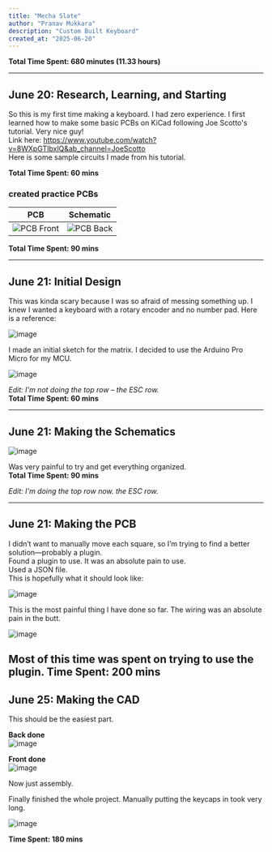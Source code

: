 ```yaml
---
title: "Mecha Slate"
author: "Pranav Mukkara"
description: "Custom Built Keyboard"
created_at: "2025-06-20"
---
```


**Total Time Spent: 680 minutes (11.33 hours)**

---

## June 20: Research, Learning, and Starting

So this is my first time making a keyboard. I had zero experience. I first learned how to make some basic PCBs on KiCad following Joe Scotto's tutorial. Very nice guy!  
Link here: https://www.youtube.com/watch?v=8WXpGTIbxlQ&ab_channel=JoeScotto  
Here is some sample circuits I made from his tutorial.

**Total Time Spent: 60 mins**

### created practice PCBs  
| PCB | Schematic |
|:-------------------------:|:-------------------------:|
| ![PCB Front](https://github.com/user-attachments/assets/fe14e158-7bf4-4130-a9e4-d2c2ffe600b3) | ![PCB Back](https://github.com/user-attachments/assets/0920f8ec-823d-4420-902b-3d1fbaa8548c) |

**Total Time Spent: 90 mins**

---

## June 21: Initial Design

This was kinda scary because I was so afraid of messing something up. I knew I wanted a keyboard with a rotary encoder and no number pad. Here is a reference:

![image](https://github.com/user-attachments/assets/5022cb00-1b8f-4f8d-9eed-496a488ff698)

I made an initial sketch for the matrix. I decided to use the Arduino Pro Micro for my MCU.

![image](https://github.com/user-attachments/assets/eb706fce-0594-4e8b-9120-f8f950bf33c4)

_Edit: I'm not doing the top row – the ESC row._  
**Total Time Spent: 60 mins**

---

## June 21: Making the Schematics

![image](https://github.com/user-attachments/assets/bdc40540-bcfa-4218-b22b-1539af9df3dd)

Was very painful to try and get everything organized.  
**Total Time Spent: 90 mins**

_Edit: I'm  doing the top row now. the ESC row._  

---

## June 21: Making the PCB

I didn’t want to manually move each square, so I’m trying to find a better solution—probably a plugin.  
Found a plugin to use. It was an absolute pain to use.  
Used a JSON file.  
This is hopefully what it should look like:

![image](https://github.com/user-attachments/assets/375b4509-4335-4047-8f0a-fa6b8db1fd74)

This is the most painful thing I have done so far. The wiring was an absolute pain in the butt.

![image](https://github.com/user-attachments/assets/ff8a41f1-4699-4f70-8595-96dc0564c0b0)

Most of this time was spent on trying to use the plugin. 
**Time Spent: 200 mins**
---

## June 25: Making the CAD

This should be the easiest part.

**Back done**  
![image](https://github.com/user-attachments/assets/a3622311-2f57-4e30-843a-bcb4fbbe01a6)

**Front done**  
![image](https://github.com/user-attachments/assets/c723ca9a-8d94-49c9-b8a2-eebfd8053d2d)

Now just assembly.  

Finally finished the whole project. Manually putting the keycaps in took very long.

![image](https://github.com/user-attachments/assets/c05ccc66-1ff3-4efa-8257-af330fe5bb88)

**Time Spent: 180 mins**
